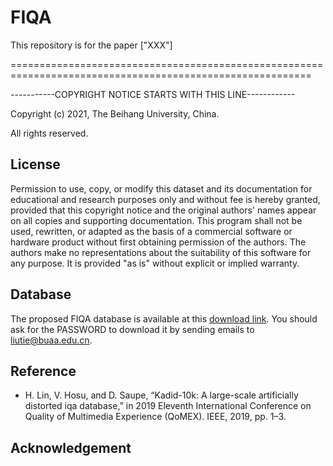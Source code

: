 # FIQA
This repository is for the paper ["XXX"]

==========================================================================================================

-----------COPYRIGHT NOTICE STARTS WITH THIS LINE------------

Copyright (c) 2021, The Beihang University, China.

All rights reserved.

## License

Permission to use, copy, or modify this dataset and its documentation
for educational and research purposes only and without fee is hereby
granted, provided that this copyright notice and the original authors'
names appear on all copies and supporting documentation. This program
shall not be used, rewritten, or adapted as the basis of a commercial
software or hardware product without first obtaining permission of the
authors. The authors make no representations about the suitability of
this software for any purpose. It is provided "as is" without explicit
or implied warranty.


## Database
The proposed FIQA database is available at this [download link](https://docs.google.com). You should ask for the PASSWORD to download it by sending emails to liutie@buaa.edu.cn.



## Reference

- H. Lin, V. Hosu, and D. Saupe, “Kadid-10k: A large-scale artificially distorted iqa database,” in 2019 Eleventh International Conference on Quality of Multimedia Experience (QoMEX). IEEE, 2019, pp. 1–3.

## Acknowledgement


